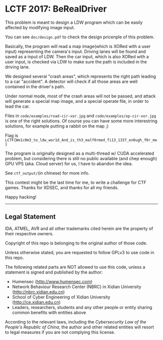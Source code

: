 # LCTF 2017: BeRealDriver

This problem is meant to design a LDW program which can be easily affected by modifying image input.

You can see `doc/design.pdf` to check the design pricenple of this problem.

Basically, the program will read a map image(which is XORed with a user input) representing the camera's input. Driving lanes will be found and saved as a input of LDW. Then the car input, which is also XORed with a user input, is checked via LDW to make sure the path is included in the driving lane. 

We designed several "crash areas", which represents the right path leading to a car "accident". A detector will check if all those areas are well contained in the driver's path.

Under normal mode, most of the crash areas will not be passed, and attack will generate a special map image, and a special operate file, in order to lead the car.

Files in `code/examples/road-cir-xor.jpg` and `code/examples/op-cir-xor.jpg` is one of the right solutions. Of course you can have some more interestring solutions, for example putting a rabbit on the map ;)

Flag is `LCTF{We1c0m3_to_ldw_wor1d_And_is_th3_malf0rmed_fi13_1337_en0ugh_f0r_me}`

The program is originally designed as a multi-thread w/ CUDA accelerated problem, but considering there is still no public available (and chep enough) GPU VPS (aka. Cloud server) for us, I have to abandon the idea.

See `ctf_output/`(in chinese) for more info.

This contest might be the last time for me, to write a challenge for CTF games. Thanks for XDSEC, and thanks for all my friends.

Happy hacking!

* * *

## Legal Statement

IDA, ATMEL, AVR and all other trademarks cited herein are the property of their respective owners.

Copyright of this repo is belonging to the original author of those code.

Unless otherwise stated, you are requested to follow GPLv3 to use code in this repo.

The following related parts are NOT allowed to use this code, unless a statement is signed and published by the author:

* Humensec (http://www.humensec.com)
* Network Behaviour Research Center (NBRC) in Xidian University (http://nbrc.xidian.edu.cn)
* School of Cyber Engineering of Xidian University (http://ce.xidian.edu.cn)
* Leaders, researchers, students and any other people or entity sharing common benefits with entities above

According to the relevant laws, including the *Cybersecurity Law of the People's Republic of China*, the author and other related entities will resort to legal measures if you are not complying this license.
